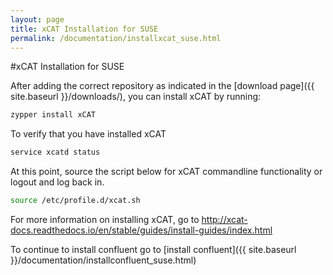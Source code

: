 ```yaml
---
layout: page
title: xCAT Installation for SUSE
permalink: /documentation/installxcat_suse.html
---
```


#xCAT Installation for SUSE

After adding the correct repository as indicated in the [download page]({{ site.baseurl }}/downloads/), you can install xCAT by running:
```sh
zypper install xCAT
```
To verify that you have installed xCAT
```sh
service xcatd status
```
At this point, source the script below for xCAT commandline functionality or logout and log back in. 
```sh 
source /etc/profile.d/xcat.sh
```
For more information on installing xCAT, go to http://xcat-docs.readthedocs.io/en/stable/guides/install-guides/index.html

To continue to install confluent go to [install confluent]({{ site.baseurl }}/documentation/installconfluent_suse.html)



